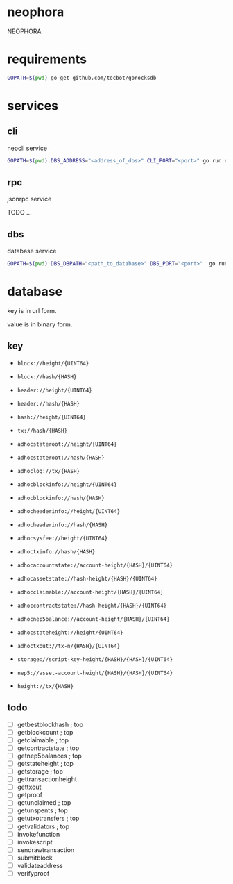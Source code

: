 # neophora

NEOPHORA

# requirements

```sh
GOPATH=$(pwd) go get github.com/tecbot/gorocksdb
```

# services

## cli

neocli service

```sh
GOPATH=$(pwd) DBS_ADDRESS="<address_of_dbs>" CLI_PORT="<port>" go run neophora/app/cli/main
```

## rpc

jsonrpc service

TODO ...

## dbs

database service

```sh
GOPATH=$(pwd) DBS_DBPATH="<path_to_database>" DBS_PORT="<port>"  go run neophora/app/dbs/main
```

# database

key is in url form.

value is in binary form.

## key

- `block://height/{UINT64}`
- `block://hash/{HASH}`
- `header://height/{UINT64}`
- `header://hash/{HASH}`
- `hash://height/{UINT64}`
- `tx://hash/{HASH}`
- `adhocstateroot://height/{UINT64}`
- `adhocstateroot://hash/{HASH}`
- `adhoclog://tx/{HASH}`
- `adhocblockinfo://height/{UINT64}`
- `adhocblockinfo://hash/{HASH}`
- `adhocheaderinfo://height/{UINT64}`
- `adhocheaderinfo://hash/{HASH}`
- `adhocsysfee://height/{UINT64}`
- `adhoctxinfo://hash/{HASH}`

- `adhocaccountstate://account-height/{HASH}/{UINT64}`
- `adhocassetstate://hash-height/{HASH}/{UINT64}`
- `adhocclaimable://account-height/{HASH}/{UINT64}`
- `adhoccontractstate://hash-height/{HASH}/{UINT64}`
- `adhocnep5balance://account-height/{HASH}/{UINT64}`
- `adhocstateheight://height/{UINT64}`
- `adhoctxout://tx-n/{HASH}/{UINT64}`

- `storage://script-key-height/{HASH}/{HASH}/{UINT64}`
- `nep5://asset-account-height/{HASH}/{HASH}/{UINT64}`
- `height://tx/{HASH}`

## todo

- [ ] getbestblockhash ; top
- [ ] getblockcount ; top
- [ ] getclaimable ; top
- [ ] getcontractstate ; top
- [ ] getnep5balances ; top
- [ ] getstateheight ; top
- [ ] getstorage ; top
- [ ] gettransactionheight
- [ ] gettxout
- [ ] getproof
- [ ] getunclaimed ; top
- [ ] getunspents ; top
- [ ] getutxotransfers ; top
- [ ] getvalidators ; top
- [ ] invokefunction
- [ ] invokescript
- [ ] sendrawtransaction
- [ ] submitblock
- [ ] validateaddress
- [ ] verifyproof

